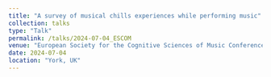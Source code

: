 ```yaml
---
title: "A survey of musical chills experiences while performing music"
collection: talks
type: "Talk"
permalink: /talks/2024-07-04_ESCOM
venue: "European Society for the Cognitive Sciences of Music Conference (ESCOM12)"
date: 2024-07-04
location: "York, UK"
---
```

